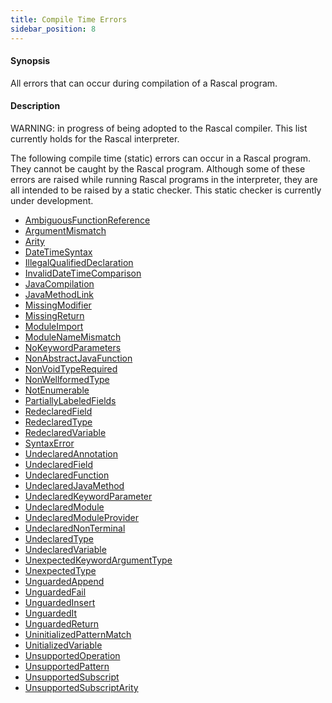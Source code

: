 ```yaml
---
title: Compile Time Errors
sidebar_position: 8
---
```


#### Synopsis

All errors that can occur during compilation of a Rascal program.

#### Description

WARNING: in progress of being adopted to the Rascal compiler. This list currently holds 
for the Rascal interpreter.

The following compile time (static) errors can occur in a Rascal program. 
They cannot be caught by the Rascal program. Although some of these errors are raised while running
Rascal programs in the interpreter, they are all intended to be raised by a static checker. This static
checker is currently under development.
 
* [AmbiguousFunctionReference](../../../Rascal/Errors/CompileTimeErrors/AmbiguousFunctionReference/index.md)
* [ArgumentMismatch](../../../Rascal/Errors/CompileTimeErrors/ArgumentMismatch/index.md)
* [Arity](../../../Rascal/Errors/CompileTimeErrors/Arity/index.md)
* [DateTimeSyntax](../../../Rascal/Errors/CompileTimeErrors/DateTimeSyntax/index.md)
* [IllegalQualifiedDeclaration](../../../Rascal/Errors/CompileTimeErrors/IllegalQualifiedDeclaration/index.md)
* [InvalidDateTimeComparison](../../../Rascal/Errors/CompileTimeErrors/InvalidDateTimeComparison/index.md)
* [JavaCompilation](../../../Rascal/Errors/CompileTimeErrors/JavaCompilation/index.md)
* [JavaMethodLink](../../../Rascal/Errors/CompileTimeErrors/JavaMethodLink/index.md)
* [MissingModifier](../../../Rascal/Errors/CompileTimeErrors/MissingModifier/index.md)
* [MissingReturn](../../../Rascal/Errors/CompileTimeErrors/MissingReturn/index.md)
* [ModuleImport](../../../Rascal/Errors/CompileTimeErrors/ModuleImport/index.md)
* [ModuleNameMismatch](../../../Rascal/Errors/CompileTimeErrors/ModuleNameMismatch/index.md)
* [NoKeywordParameters](../../../Rascal/Errors/CompileTimeErrors/NoKeywordParameters/index.md)
* [NonAbstractJavaFunction](../../../Rascal/Errors/CompileTimeErrors/NonAbstractJavaFunction/index.md)
* [NonVoidTypeRequired](../../../Rascal/Errors/CompileTimeErrors/NonVoidTypeRequired/index.md)
* [NonWellformedType](../../../Rascal/Errors/CompileTimeErrors/NonWellformedType/index.md)
* [NotEnumerable](../../../Rascal/Errors/CompileTimeErrors/NotEnumerable/index.md)
* [PartiallyLabeledFields](../../../Rascal/Errors/CompileTimeErrors/PartiallyLabeledFields/index.md)
* [RedeclaredField](../../../Rascal/Errors/CompileTimeErrors/RedeclaredField/index.md)
* [RedeclaredType](../../../Rascal/Errors/CompileTimeErrors/RedeclaredType/index.md)
* [RedeclaredVariable](../../../Rascal/Errors/CompileTimeErrors/RedeclaredVariable/index.md)
* [SyntaxError](../../../Rascal/Errors/CompileTimeErrors/SyntaxError/index.md)
* [UndeclaredAnnotation](../../../Rascal/Errors/CompileTimeErrors/UndeclaredAnnotation/index.md)
* [UndeclaredField](../../../Rascal/Errors/CompileTimeErrors/UndeclaredField/index.md)
* [UndeclaredFunction](../../../Rascal/Errors/CompileTimeErrors/UndeclaredFunction/index.md)
* [UndeclaredJavaMethod](../../../Rascal/Errors/CompileTimeErrors/UndeclaredJavaMethod/index.md)
* [UndeclaredKeywordParameter](../../../Rascal/Errors/CompileTimeErrors/UndeclaredKeywordParameter/index.md)
* [UndeclaredModule](../../../Rascal/Errors/CompileTimeErrors/UndeclaredModule/index.md)
* [UndeclaredModuleProvider](../../../Rascal/Errors/CompileTimeErrors/UndeclaredModuleProvider/index.md)
* [UndeclaredNonTerminal](../../../Rascal/Errors/CompileTimeErrors/UndeclaredNonTerminal/index.md)
* [UndeclaredType](../../../Rascal/Errors/CompileTimeErrors/UndeclaredType/index.md)
* [UndeclaredVariable](../../../Rascal/Errors/CompileTimeErrors/UndeclaredVariable/index.md)
* [UnexpectedKeywordArgumentType](../../../Rascal/Errors/CompileTimeErrors/UnexpectedKeywordArgumentType/index.md)
* [UnexpectedType](../../../Rascal/Errors/CompileTimeErrors/UnexpectedType/index.md)
* [UnguardedAppend](../../../Rascal/Errors/CompileTimeErrors/UnguardedAppend/index.md)
* [UnguardedFail](../../../Rascal/Errors/CompileTimeErrors/UnguardedFail/index.md)
* [UnguardedInsert](../../../Rascal/Errors/CompileTimeErrors/UnguardedInsert/index.md)
* [UnguardedIt](../../../Rascal/Errors/CompileTimeErrors/UnguardedIt/index.md)
* [UnguardedReturn](../../../Rascal/Errors/CompileTimeErrors/UnguardedReturn/index.md)
* [UninitializedPatternMatch](../../../Rascal/Errors/CompileTimeErrors/UninitializedPatternMatch/index.md)
* [UnitializedVariable](../../../Rascal/Errors/CompileTimeErrors/UnitializedVariable/index.md)
* [UnsupportedOperation](../../../Rascal/Errors/CompileTimeErrors/UnsupportedOperation/index.md)
* [UnsupportedPattern](../../../Rascal/Errors/CompileTimeErrors/UnsupportedPattern/index.md)
* [UnsupportedSubscript](../../../Rascal/Errors/CompileTimeErrors/UnsupportedSubscript/index.md)
* [UnsupportedSubscriptArity](../../../Rascal/Errors/CompileTimeErrors/UnsupportedSubscriptArity/index.md)

